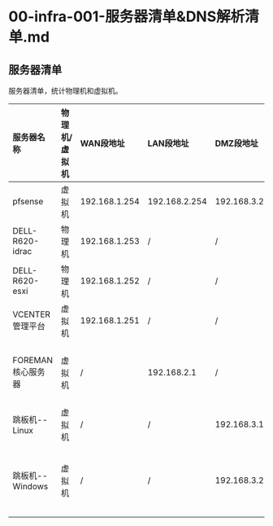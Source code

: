 # 00-infra-001-服务器清单&DNS解析清单.md

## 服务器清单
 服务器清单，统计物理机和虚拟机。

 | 服务器名称               | 物理机/虚拟机 | WAN段地址         | LAN段地址       | DMZ段地址       | BJ_LAN段地址    | SH_LAN段地址    | GD_LAN段地址    | HK_LAN段地址           | 备注                             |
 |:--------------------|:---------|:----------------|:--------------|:--------------|:--------------|:--------------|:--------------|:---------------------|:-------------------------------|
 | pfsense             | 虚拟机     | 192.168.1.254  | 192.168.2.254 | 192.168.3.254 | 192.168.4.254 | 192.168.5.254 | 192.168.6.254 | 192.168.7.254       | pfsense路由器。                    |
 | DELL-R620-idrac     | 物理机     | 192.168.1.253  | /            | /            | /            | /            | /            | /                   | 物理机iDRAC管理地址。                  |
 | DELL-R620-esxi      | 物理机     | 192.168.1.252  | /            | /            | /            | /            | /            | /                   | 物理机安装esxi6.5。                  |
 | VCENTER管理平台         | 虚拟机     | 192.168.1.251  | /            | /            | /            | /            | /            | /                   |                                |
 | FOREMAN核心服务器        |  虚拟机    | /              | 192.168.2.1  | /            | /            | /            | /            | /                   | 核心服务器，管理yum源，自动化部署工作。          |
 | 跳板机--Linux          | 虚拟机     | /              | /            | 192.168.3.1  | /            | /            | /            | /                   |                                | 
 | 跳板机--Windows        | 虚拟机     | /              | /            | 192.168.3.2  | /            | /            | /            | /                   | windows主机，访问其他网段的http/https服务。 |